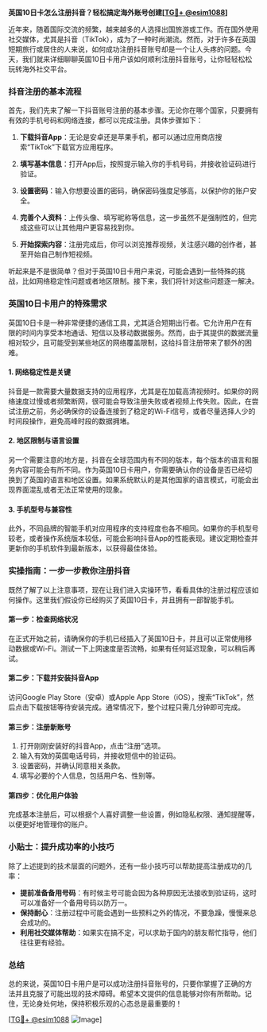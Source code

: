 **英国10日卡怎么注册抖音？轻松搞定海外账号创建[[TG💪+ @esim1088](https://t.me/s/esim1088)]**

近年来，随着国际交流的频繁，越来越多的人选择出国旅游或工作。而在国外使用社交媒体，尤其是抖音（TikTok），成为了一种时尚潮流。然而，对于许多在英国短期旅行或居住的人来说，如何成功注册抖音账号却是一个让人头疼的问题。今天，我们就来详细聊聊英国10日卡用户该如何顺利注册抖音账号，让你轻轻松松玩转海外社交平台。

### 抖音注册的基本流程

首先，我们先来了解一下抖音账号注册的基本步骤。无论你在哪个国家，只要拥有有效的手机号码和网络连接，都可以完成注册。具体步骤如下：

1. **下载抖音App**：无论是安卓还是苹果手机，都可以通过应用商店搜索“TikTok”下载官方应用程序。
   
2. **填写基本信息**：打开App后，按照提示输入你的手机号码，并接收验证码进行验证。

3. **设置密码**：输入你想要设置的密码，确保密码强度足够高，以保护你的账户安全。

4. **完善个人资料**：上传头像、填写昵称等信息，这一步虽然不是强制性的，但完成这些可以让其他用户更容易找到你。

5. **开始探索内容**：注册完成后，你可以浏览推荐视频，关注感兴趣的创作者，甚至开始自己制作短视频。

听起来是不是很简单？但对于英国10日卡用户来说，可能会遇到一些特殊的挑战，比如网络稳定性问题或者地区限制。接下来，我们将针对这些问题逐一解决。

### 英国10日卡用户的特殊需求

英国10日卡是一种非常便捷的通信工具，尤其适合短期出行者。它允许用户在有限的时间内享受本地通话、短信以及移动数据服务。然而，由于其提供的数据流量相对较少，且可能受到某些地区的网络覆盖限制，这给抖音注册带来了额外的困难。

#### 1. 网络稳定性是关键

抖音是一款需要大量数据支持的应用程序，尤其是在加载高清视频时。如果你的网络速度过慢或者频繁断网，很可能会导致注册失败或者视频上传失败。因此，在尝试注册之前，务必确保你的设备连接到了稳定的Wi-Fi信号，或者尽量选择人少的时间段操作，避免高峰时段的数据拥堵。

#### 2. 地区限制与语言设置

另一个需要注意的地方是，抖音在全球范围内有不同的版本，每个版本的语言和服务内容可能会有所不同。作为英国10日卡用户，你需要确认你的设备是否已经切换到了英国的语言和地区设置。如果系统默认的是其他国家的语言模式，可能会出现界面混乱或者无法正常使用的现象。

#### 3. 手机型号与兼容性

此外，不同品牌的智能手机对应用程序的支持程度也各不相同。如果你的手机型号较老，或者操作系统版本较低，可能会影响抖音App的性能表现。建议定期检查并更新你的手机软件到最新版本，以获得最佳体验。

### 实操指南：一步一步教你注册抖音

既然了解了以上注意事项，现在让我们进入实操环节，看看具体的注册过程应该如何操作。这里我们假设你已经购买了英国10日卡，并且拥有一部智能手机。

#### 第一步：检查网络状况

在正式开始之前，请确保你的手机已经插入了英国10日卡，并且可以正常使用移动数据或Wi-Fi。测试一下上网速度是否流畅，如果有任何延迟现象，可以稍后再试。

#### 第二步：下载并安装抖音App

访问Google Play Store（安卓）或Apple App Store（iOS），搜索“TikTok”，然后点击下载按钮等待安装完成。通常情况下，整个过程只需几分钟即可完成。

#### 第三步：注册新账号

1. 打开刚刚安装好的抖音App，点击“注册”选项。
2. 输入有效的英国电话号码，并接收短信中的验证码。
3. 设置密码，并确认同意相关条款。
4. 填写必要的个人信息，包括用户名、性别等。

#### 第四步：优化用户体验

完成基本注册后，可以根据个人喜好调整一些设置，例如隐私权限、通知提醒等，以便更好地管理你的账户。

### 小贴士：提升成功率的小技巧

除了上述提到的技术层面的问题外，还有一些小技巧可以帮助提高注册成功的几率：

- **提前准备备用号码**：有时候主号可能会因为各种原因无法接收到验证码，这时可以准备好一个备用号码以防万一。
- **保持耐心**：注册过程中可能会遇到一些预料之外的情况，不要急躁，慢慢来总会成功的。
- **利用社交媒体帮助**：如果实在搞不定，可以求助于国内的朋友帮忙指导，他们往往更有经验。

### 总结

总的来说，英国10日卡用户是可以成功注册抖音账号的，只要你掌握了正确的方法并且克服了可能出现的技术障碍。希望本文提供的信息能够对你有所帮助。记住，无论身处何地，保持积极乐观的心态总是最重要的！

[[TG💪+ @esim1088](https://t.me/s/esim1088) ![Image](https://i.postimg.cc/4NQfJmqS/Snipaste-2025-05-13-00-14-12.png)]